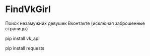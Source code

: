 # FindVkGirl
Поиск незамужних девушек Вконтакте (исключая заброшенные страницы)

pip install vk_api

pip install requests
